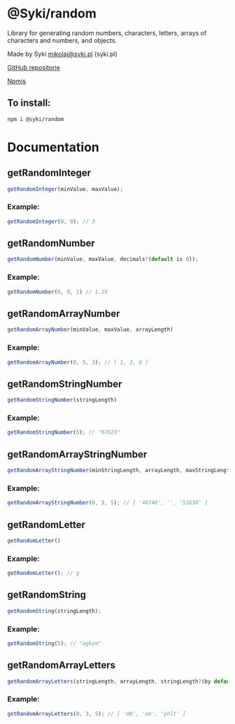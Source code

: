 # @Syki/random
Library for generating random numbers, characters, letters, arrays of characters and numbers, and objects.

Made by Syki <mikolaj@syki.pl> (syki.pl)

[GitHub repositorie](https://github.com/xSyki/random)

[Npmjs](https://www.npmjs.com/package/@syki/random)

## To install:
```bash
npm i @syki/random
```


# Documentation

## getRandomInteger
```js
getRandomInteger(minValue, maxValue);
```
### Example:
```js
getRandomInteger(0, 9); // 3
```


## getRandomNumber
```js
getRandomNumber(minValue, maxValue, decimals?(default is 0));
```
### Example:
```js
getRandomNumber(0, 9, 2) // 1.19
```


## getRandomArrayNumber
```js
getRandomArrayNumber(minValue, maxValue, arrayLength)
```
### Example:
```js
getRandomArrayNumber(0, 5, 3); // [ 1, 3, 0 ]
```


## getRandomStringNumber
```js
getRandomStringNumber(stringLength)
```
### Example:
```js
getRandomStringNumber(5); // "07623"
```


## getRandomArrayStringNumber
```js
getRandomArrayStringNumber(minStringLength, arrayLength, maxStringLength?(by default is minStringValue))
```
### Example:
```js
getRandomArrayStringNumber(0, 3, 5); // [ '46746', '', '51638' ]
```


## getRandomLetter
```js
getRandomLetter()
```
### Example:
```js
getRandomLetter(); // g
```


## getRandomString
```js
getRandomString(stringLength);
```
### Example:
```js
getRandomString(5); // "agkzm"
```


## getRandomArrayLetters
```js
getRandomArrayLetters(stringLength, arrayLength, stringLength?(by default is stringValue));
```
### Example:
```js
getRandomArrayLetters(0, 3, 5); // [ 'mb', 'om', 'phlt' ]
```